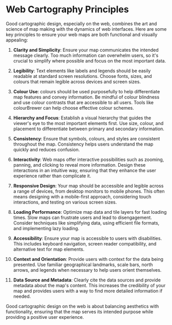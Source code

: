 # Web Cartography Principles

Good cartographic design, especially on the web, combines the art and science of map making with the dynamics of web interfaces. Here are some key principles to ensure your web maps are both functional and visually appealing:

1. **Clarity and Simplicity**: Ensure your map communicates the intended message clearly. Too much information can overwhelm users, so it's crucial to simplify where possible and focus on the most important data.

2. **Legibility**: Text elements like labels and legends should be easily readable at standard screen resolutions. Choose fonts, sizes, and colours that remain legible across devices and screen sizes.

3. **Colour Use**: colours should be used purposefully to help differentiate map features and convey information. Be mindful of colour blindness and use colour contrasts that are accessible to all users. Tools like colourBrewer can help choose effective colour schemes.

4. **Hierarchy and Focus**: Establish a visual hierarchy that guides the viewer's eye to the most important elements first. Use size, colour, and placement to differentiate between primary and secondary information.

5. **Consistency**: Ensure that symbols, colours, and styles are consistent throughout the map. Consistency helps users understand the map quickly and reduces confusion.

6. **Interactivity**: Web maps offer interactive possibilities such as zooming, panning, and clicking to reveal more information. Design these interactions in an intuitive way, ensuring that they enhance the user experience rather than complicate it.

7. **Responsive Design**: Your map should be accessible and legible across a range of devices, from desktop monitors to mobile phones. This often means designing with a mobile-first approach, considering touch interactions, and testing on various screen sizes.

8. **Loading Performance**: Optimize map data and tile layers for fast loading times. Slow maps can frustrate users and lead to disengagement. Consider techniques like simplifying data, using efficient file formats, and implementing lazy loading.

9. **Accessibility**: Ensure your map is accessible to users with disabilities. This includes keyboard navigation, screen reader compatibility, and alternative text for map elements.

10. **Context and Orientation**: Provide users with context for the data being presented. Use familiar geographical landmarks, scale bars, north arrows, and legends when necessary to help users orient themselves.

11. **Data Source and Metadata**: Clearly cite the data sources and provide metadata about the map's content. This increases the credibility of your map and provides users with a way to find more detailed information if needed.

Good cartographic design on the web is about balancing aesthetics with functionality, ensuring that the map serves its intended purpose while providing a positive user experience.
